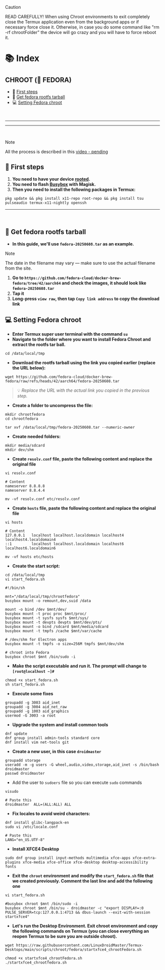 > [!CAUTION]
> READ CAREFULLY! When using Chroot environments to exit completely close the Termux application even from the background apps or if necessary force close it. Otherwise, in case you do some command like "rm -rf chrootFolder" the device will go crazy and you will have to force reboot it.

# 📚 Index
## CHROOT (🔵 FEDORA)
* 🏁 [First steps](#first-steps-chroot)
* 🫚 [Get fedora rootfs tarball](#get-rootfs)
* 💻 [Setting Fedora chroot](#fedora-chroot)

<br>

---  
---  

<br>

> [!NOTE]  
> All the process is described in this [video - pending]()

## 🏁 First steps <a name=first-steps-chroot></a>


1. **You need to have your device <u>rooted</u>.**
2. **You need to flash [Busybox](https://github.com/Magisk-Modules-Alt-Repo/BuiltIn-BusyBox/releases) with Magisk.**
3. **Then you need to install the following packages in Termux:** 
```
pkg update && pkg install x11-repo root-repo && pkg install tsu pulseaudio termux-x11-nightly openssh
```

---  
<br>

## 🫚 Get fedora rootfs tarball <a name=get-rootfs></a>

- **In this guide, we'll use `fedora-20250608.tar` as an example.**
> [!NOTE]  
> The date in the filename may vary — make sure to use the actual filename from the site.

1. **Go to `https://github.com/fedora-cloud/docker-brew-fedora/tree/42/aarch64` and check the images, it should look like `fedora-20250608.tar`**
2. **Tap it**
3. **Long-press `view raw`, then tap `Copy link address` to copy the download link**

## 💻 Setting Fedora chroot <a name=fedora-chroot></a>
- **Enter Termux super user terminal with the command `su`**
- **Navigate to the folder where you want to install Fedora Chroot and extract the rootfs tar ball.**
```
cd /data/local/tmp
```
- **Download the rootfs tarball using the link you copied earlier (replace the URL below):**  
```
wget https://github.com/fedora-cloud/docker-brew-fedora/raw/refs/heads/42/aarch64/fedora-20250608.tar
```
> 💡 *Replace the URL with the actual link you copied in the previous step.*

- **Create a folder to uncompress the file:**
```
mkdir chrootfedora
cd chrootfedora

tar xvf /data/local/tmp/fedora-20250608.tar --numeric-owner
```

- **Create needed folders:**
```
mkdir media/sdcard
mkdir dev/shm
```

- **Create `resolv.conf` file, paste the following content and replace the original file**
```
vi resolv.conf
```
```
# Content
nameserver 8.8.8.8
nameserver 8.8.4.4
```
```
mv -vf resolv.conf etc/resolv.conf
```

- **Create `hosts` file, paste the following content and replace the original file**
```
vi hosts
```
```
# Content
127.0.0.1   localhost localhost.localdomain localhost4 localhost4.localdomain4
::1         localhost localhost.localdomain localhost6 localhost6.localdomain6
```
```
mv -vf hosts etc/hosts
```

- **Create the start script:**
```
cd /data/local/tmp
vi start_fedora.sh
```
```
#!/bin/sh

mnt="/data/local/tmp/chrootfedora"
busybox mount -o remount,dev,suid /data

mount -o bind /dev $mnt/dev/
busybox mount -t proc proc $mnt/proc/
busybox mount -t sysfs sysfs $mnt/sys/
busybox mount -t devpts devpts $mnt/dev/pts/
busybox mount -o bind /sdcard $mnt/media/sdcard
busybox mount -t tmpfs /cache $mnt/var/cache

# /dev/shm for Electron apps
busybox mount -t tmpfs -o size=256M tmpfs $mnt/dev/shm

# chroot into Fedora
busybox chroot $mnt /bin/sudo -i
```

- **Make the script executable and run it. The prompt will change to `[root@localhost ~]#`**

```
chmod +x start_fedora.sh
sh start_fedora.sh
```
- **Execute some fixes**
```
groupadd -g 3003 aid_inet
groupadd -g 3004 aid_net_raw
groupadd -g 1003 aid_graphics
usermod -G 3003 -a root
```

- **Upgrade the system and install common tools**
```
dnf update
dnf group install admin-tools standard core
dnf install vim net-tools git
```

- **Create a new user, in this case `droidmaster`**
```
groupadd storage
useradd -m -g users -G wheel,audio,video,storage,aid_inet -s /bin/bash droidmaster
passwd droidmaster
```

- Add the user to `sudoers` file so you can execute `sudo` commands
```
visudo
```
```
# Paste this 
droidmaster  ALL=(ALL:ALL) ALL
```

- **Fix locales to avoid weird characters:**
```
dnf install glibc-langpack-en
sudo vi /etc/locale.conf
```
```
# Paste this 
LANG="en_US.UTF-8"
```

- **Install XFCE4 Desktop**
```
sudo dnf group install input-methods multimedia xfce-apps xfce-extra-plugins xfce-media xfce-office xfce-desktop desktop-accessibility fonts
```

- **Exit the `chroot` environment and modify the `start_fedora.sh` file that we created previously. Comment the last line and add the following one**

```
vi start_fedora.sh

#busybox chroot $mnt /bin/sudo -i
busybox chroot $mnt /bin/su - droidmaster -c "export DISPLAY=:0 PULSE_SERVER=tcp:127.0.0.1:4713 && dbus-launch --exit-with-session startxfce4"
```

- **Let's run the Desktop Environment. Exit chroot environment and copy the following commands on Termux (you can close everything an reopen Termux to be sure you are outside chroot).** 
```
wget https://raw.githubusercontent.com/LinuxDroidMaster/Termux-Desktops/main/scripts/chroot/fedora/startxfce4_chrootFedora.sh 

chmod +x startxfce4_chrootFedora.sh
./startxfce4_chrootfedora.sh
```
